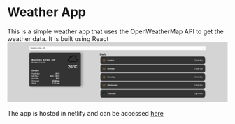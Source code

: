 # Weather App

This is a simple weather app that uses the OpenWeatherMap API to get the weather data. It is built using React
![Weather App](resources/screen.png)

The app is hosted in netlify and can be accessed [here](https://dp-react-weather.netlify.app)
